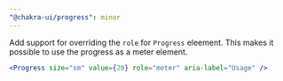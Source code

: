 ```yaml
---
"@chakra-ui/progress": minor
---
```


Add support for overriding the `role` for `Progress` eleement. This makes it
possible to use the progress as a meter element.

```jsx live=false
<Progress size="sm" value={20} role="meter" aria-label="Usage" />
```

